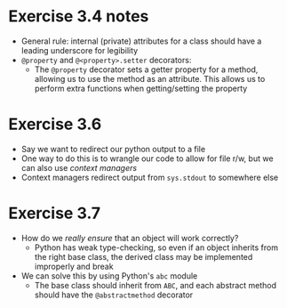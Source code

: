 # Exercise 3.4 notes

- General rule: internal (private) attributes for a class should have a leading underscore for legibility
- `@property` and `@<property>.setter` decorators:
    - The `@property` decorator sets a getter property for a method, allowing us to use the method as an attribute. This allows us to perform extra functions when getting/setting the property

# Exercise 3.6
- Say we want to redirect our python output to a file
- One way to do this is to wrangle our code to allow for file r/w, but we can also use *context managers*
- Context managers redirect output from `sys.stdout` to somewhere else

# Exercise 3.7
- How do we *really ensure* that an object will work correctly?
    - Python has weak type-checking, so even if an object inherits from the right base class, the derived class may be implemented improperly and break
- We can solve this by using Python's `abc` module
    - The base class should inherit from `ABC`, and each abstract method should have the `@abstractmethod` decorator
